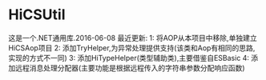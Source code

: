# HiCSUtil
这是一个.NET通用库.2016-06-08 最近更新: 1: 将AOP从本项目中移除,单独建立HiCSAop项目 2: 添加TryHelper,为异常处理提供支持(该类和Aop有相同的思路,实现的方式不一同) 3: 添加HiTypeHelper(类型辅助类),主要借鉴自ESBasic 4: 添加远程消息处理分配器(主要功能是根据远程传入的字符串参数分配响应函数)
